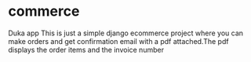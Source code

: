 # commerce
Duka app
This is just a simple django ecommerce project where you can make orders and get confirmation email with a pdf attached.The pdf displays the order items and the invoice number

